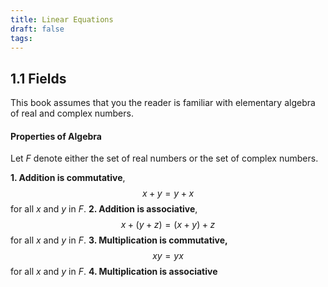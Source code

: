 ```yaml
---
title: Linear Equations
draft: false
tags:
---
```

 ## 1.1 Fields
 This book assumes that you the reader is familiar with elementary algebra of real and complex numbers.

#### Properties of Algebra

Let $F$ denote either the set of real numbers or the set of complex numbers.

**1. Addition is commutative**,
		$$
		x + y = y + x
		$$
		for all $x$ and $y$ in $F$.
 **2. Addition is associative**,
 $$
 x + (y + z) = (x + y) + z
 $$
		 for all $x$ and $y$ in $F$.
**3. Multiplication is commutative,**
$$
xy = yx
$$
		for all $x$ and $y$ in $F$.
**4. Multiplication is associative**
